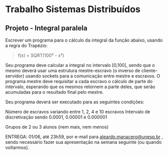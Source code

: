 # Trabalho Sistemas Distribuídos
## Projeto - Integral paralela 
Escrever um programa para o cálculo da integral da função abaixo, usando a regra do Trapézio: 

> f(x) = SQRT(100² - x²)


Seu programa deve calcular a integral no intervalo [0,100], sendo que o mesmo deverá usar uma estrutura mestre-escravo (o inverso de cliente-servidor) usando sockets para a comunicação entre mestre e escravos. O programa mestre deve requisitar a cada escravo o cálculo de parte do intervalo, esperando que os mesmos retornem a parte deles, que serão acumuladas para o resultado final pelo mestre.  

Seu programa deverá ser executado para as seguintes condições:  
 
Número de escravos variando entre 1, 2, 4 e 10 escravos
Intervalo de discretivação sendo 0.0001, 0.00001 e 0.000001
 
Grupos de 2 ou 3 alunos (nem mais, nem menos) 
 
ENTREGA: 01/06, até 23h59, por e-mail para aleardo.manacero@unesp.br , sendo necessário fazer sua apresentação na semana seguinte (ou quando voltarmos).